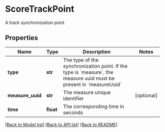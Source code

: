 # ScoreTrackPoint

A track synchronization point
## Properties
Name | Type | Description | Notes
------------ | ------------- | ------------- | -------------
**type** | **str** | The type of the synchronization point. If the type is &#x60;measure&#x60;, the measure uuid must be present in &#x60;measureUuid&#x60; | 
**measure_uuid** | **str** | The measure unique identifier | [optional] 
**time** | **float** | The corresponding time in seconds | 

[[Back to Model list]](../README.md#documentation-for-models) [[Back to API list]](../README.md#documentation-for-api-endpoints) [[Back to README]](../README.md)


